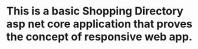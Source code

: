 # This is a basic Shopping Directory asp net core application that proves the concept of responsive web app.

